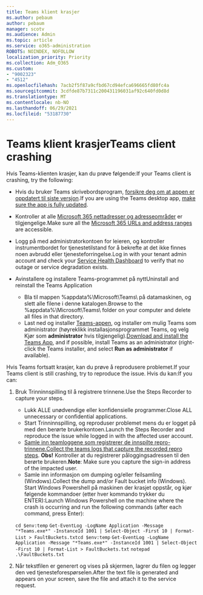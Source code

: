 ```yaml
---
title: Teams klient krasjer
ms.author: pebaum
author: pebaum
manager: scotv
ms.audience: Admin
ms.topic: article
ms.service: o365-administration
ROBOTS: NOINDEX, NOFOLLOW
localization_priority: Priority
ms.collection: Adm_O365
ms.custom:
- "9002323"
- "4512"
ms.openlocfilehash: 7acb2f5f87a9cfbd67cd94efca696665fd80fc4a
ms.sourcegitcommit: 3cdfde87b7311c200431196031af92c640fd0d8d
ms.translationtype: MT
ms.contentlocale: nb-NO
ms.lasthandoff: 06/29/2021
ms.locfileid: "53187730"
---
```

# <a name="teams-client-crashing"></a><span data-ttu-id="5c7eb-102">Teams klient krasjer</span><span class="sxs-lookup"><span data-stu-id="5c7eb-102">Teams client crashing</span></span>

<span data-ttu-id="5c7eb-103">Hvis Teams-klienten krasjer, kan du prøve følgende:</span><span class="sxs-lookup"><span data-stu-id="5c7eb-103">If your Teams client is crashing, try the following:</span></span>

- <span data-ttu-id="5c7eb-104">Hvis du bruker Teams skrivebordsprogram, [forsikre deg om at appen er oppdatert til siste versjon](https://support.office.com/article/Update-Microsoft-Teams-535a8e4b-45f0-4f6c-8b3d-91bca7a51db1).</span><span class="sxs-lookup"><span data-stu-id="5c7eb-104">If you are using the Teams desktop app, [make sure the app is fully updated](https://support.office.com/article/Update-Microsoft-Teams-535a8e4b-45f0-4f6c-8b3d-91bca7a51db1).</span></span>

- <span data-ttu-id="5c7eb-105">Kontroller at alle [Microsoft 365 nettadresser og adresseområder](/microsoftteams/connectivity-issues) er tilgjengelige.</span><span class="sxs-lookup"><span data-stu-id="5c7eb-105">Make sure all the [Microsoft 365 URLs and address ranges](/microsoftteams/connectivity-issues) are accessible.</span></span>

- <span data-ttu-id="5c7eb-106">Logg på med administratorkontoen for [](/office365/enterprise/view-service-health) leieren, og kontroller instrumentbordet for tjenestetilstand for å bekrefte at det ikke finnes noen avbrudd eller tjenesteforringelse.</span><span class="sxs-lookup"><span data-stu-id="5c7eb-106">Log in with your tenant admin account and check your [Service Health Dashboard](/office365/enterprise/view-service-health) to verify that no outage or service degradation exists.</span></span>

- <span data-ttu-id="5c7eb-107">Avinstallere og installere Teams-programmet på nytt</span><span class="sxs-lookup"><span data-stu-id="5c7eb-107">Uninstall and reinstall the Teams Application</span></span>
    - <span data-ttu-id="5c7eb-108">Bla til mappen %appdata%\Microsoft\Teams\ på datamaskinen, og slett alle filene i denne katalogen.</span><span class="sxs-lookup"><span data-stu-id="5c7eb-108">Browse to the %appdata%\Microsoft\Teams\ folder on your computer and delete all files in that directory.</span></span>
    - <span data-ttu-id="5c7eb-109">Last ned og installer [Teams-appen](https://www.microsoft.com/microsoft-teams/download-app), og installer om mulig Teams som administrator (høyreklikk installasjonsprogrammet Teams, og velg Kjør som **administrator** hvis tilgjengelig).</span><span class="sxs-lookup"><span data-stu-id="5c7eb-109">[Download and install the Teams App](https://www.microsoft.com/microsoft-teams/download-app), and if possible, install Teams as an administrator (right-click the Teams installer, and select **Run as administrator** if available).</span></span>

<span data-ttu-id="5c7eb-110">Hvis Teams fortsatt krasjer, kan du prøve å reprodusere problemet.</span><span class="sxs-lookup"><span data-stu-id="5c7eb-110">If your Teams client is still crashing, try to reproduce the issue.</span></span> <span data-ttu-id="5c7eb-111">Hvis du kan:</span><span class="sxs-lookup"><span data-stu-id="5c7eb-111">If you can:</span></span>

1. <span data-ttu-id="5c7eb-112">Bruk Trinninnspilling til å registrere trinnene.</span><span class="sxs-lookup"><span data-stu-id="5c7eb-112">Use the Steps Recorder to capture your steps.</span></span>
    - <span data-ttu-id="5c7eb-113">Lukk ALLE unødvendige eller konfidensielle programmer.</span><span class="sxs-lookup"><span data-stu-id="5c7eb-113">Close ALL unnecessary or confidential applications.</span></span>
    - <span data-ttu-id="5c7eb-114">Start Trinninnspilling, og reproduser problemet mens du er logget på med den berørte brukerkontoen.</span><span class="sxs-lookup"><span data-stu-id="5c7eb-114">Launch the Steps Recorder and reproduce the issue while logged in with the affected user account.</span></span>
    - <span data-ttu-id="5c7eb-115">[Samle inn teamloggene som registrerer de innspilte repro-trinnene.](/microsoftteams/log-files)</span><span class="sxs-lookup"><span data-stu-id="5c7eb-115">[Collect the teams logs that capture the recorded repro steps](/microsoftteams/log-files).</span></span> <span data-ttu-id="5c7eb-116">**Obs!** Kontroller at du registrerer påloggingsadressen til den berørte brukeren.</span><span class="sxs-lookup"><span data-stu-id="5c7eb-116">**Note**: Make sure you capture the sign-in address of the impacted user.</span></span>
    - <span data-ttu-id="5c7eb-117">Samle inn informasjon om dumping og/eller feilsamling (Windows).</span><span class="sxs-lookup"><span data-stu-id="5c7eb-117">Collect the dump and/or Fault bucket info (Windows).</span></span> <span data-ttu-id="5c7eb-118">Start Windows Powershell på maskinen der krasjet oppstår, og kjør følgende kommandoer (etter hver kommando trykker du ENTER):</span><span class="sxs-lookup"><span data-stu-id="5c7eb-118">Launch Windows Powershell on the machine where the crash is occurring and run the following commands (after each command, press Enter):</span></span>

    <span data-ttu-id="5c7eb-119">`cd $env:temp` `Get-EventLog -LogName Application -Message "*Teams.exe*" -InstanceId 1001 | Select-Object -First 10 | Format-List > FaultBuckets.txt`</span><span class="sxs-lookup"><span data-stu-id="5c7eb-119">`cd $env:temp` `Get-EventLog -LogName Application -Message "*Teams.exe*" -InstanceId 1001 | Select-Object -First 10 | Format-List > FaultBuckets.txt`</span></span>
    `notepad .\FaultBuckets.txt`
    
2. <span data-ttu-id="5c7eb-120">Når tekstfilen er generert og vises på skjermen, lagrer du filen og legger den ved tjenesteforespørselen.</span><span class="sxs-lookup"><span data-stu-id="5c7eb-120">After the text file is generated and appears on your screen, save the file and attach it to the service request.</span></span> 
